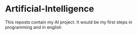 # Artificial-Intelligence
This reposts contain my AI project. It would be my first steps in programming and in english
